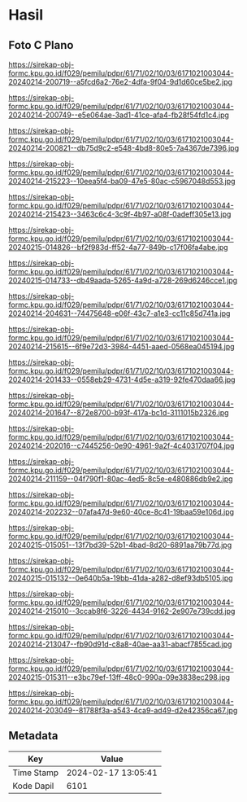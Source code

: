 # Hasil

## Foto C Plano

https://sirekap-obj-formc.kpu.go.id/f029/pemilu/pdpr/61/71/02/10/03/6171021003044-20240214-200719--a5fcd6a2-76e2-4dfa-9f04-9d1d60ce5be2.jpg

https://sirekap-obj-formc.kpu.go.id/f029/pemilu/pdpr/61/71/02/10/03/6171021003044-20240214-200749--e5e064ae-3ad1-41ce-afa4-fb28f54fd1c4.jpg

https://sirekap-obj-formc.kpu.go.id/f029/pemilu/pdpr/61/71/02/10/03/6171021003044-20240214-200821--db75d9c2-e548-4bd8-80e5-7a4367de7396.jpg

https://sirekap-obj-formc.kpu.go.id/f029/pemilu/pdpr/61/71/02/10/03/6171021003044-20240214-215223--10eea5f4-ba09-47e5-80ac-c5967048d553.jpg

https://sirekap-obj-formc.kpu.go.id/f029/pemilu/pdpr/61/71/02/10/03/6171021003044-20240214-215423--3463c6c4-3c9f-4b97-a08f-0adeff305e13.jpg

https://sirekap-obj-formc.kpu.go.id/f029/pemilu/pdpr/61/71/02/10/03/6171021003044-20240215-014826--bf2f983d-ff52-4a77-849b-c17f06fa4abe.jpg

https://sirekap-obj-formc.kpu.go.id/f029/pemilu/pdpr/61/71/02/10/03/6171021003044-20240215-014733--db49aada-5265-4a9d-a728-269d6246cce1.jpg

https://sirekap-obj-formc.kpu.go.id/f029/pemilu/pdpr/61/71/02/10/03/6171021003044-20240214-204631--74475648-e06f-43c7-a1e3-cc11c85d741a.jpg

https://sirekap-obj-formc.kpu.go.id/f029/pemilu/pdpr/61/71/02/10/03/6171021003044-20240214-215615--6f9e72d3-3984-4451-aaed-0568ea045194.jpg

https://sirekap-obj-formc.kpu.go.id/f029/pemilu/pdpr/61/71/02/10/03/6171021003044-20240214-201433--0558eb29-4731-4d5e-a319-92fe470daa66.jpg

https://sirekap-obj-formc.kpu.go.id/f029/pemilu/pdpr/61/71/02/10/03/6171021003044-20240214-201647--872e8700-b93f-417a-bc1d-3111015b2326.jpg

https://sirekap-obj-formc.kpu.go.id/f029/pemilu/pdpr/61/71/02/10/03/6171021003044-20240214-202016--c7445256-0e90-4961-9a2f-4c4031707f04.jpg

https://sirekap-obj-formc.kpu.go.id/f029/pemilu/pdpr/61/71/02/10/03/6171021003044-20240214-211159--04f790f1-80ac-4ed5-8c5e-e480886db9e2.jpg

https://sirekap-obj-formc.kpu.go.id/f029/pemilu/pdpr/61/71/02/10/03/6171021003044-20240214-202232--07afa47d-9e60-40ce-8c41-19baa59e106d.jpg

https://sirekap-obj-formc.kpu.go.id/f029/pemilu/pdpr/61/71/02/10/03/6171021003044-20240215-015051--13f7bd39-52b1-4bad-8d20-6891aa79b77d.jpg

https://sirekap-obj-formc.kpu.go.id/f029/pemilu/pdpr/61/71/02/10/03/6171021003044-20240215-015132--0e640b5a-19bb-41da-a282-d8ef93db5105.jpg

https://sirekap-obj-formc.kpu.go.id/f029/pemilu/pdpr/61/71/02/10/03/6171021003044-20240214-215010--3ccab8f6-3226-4434-9162-2e907e739cdd.jpg

https://sirekap-obj-formc.kpu.go.id/f029/pemilu/pdpr/61/71/02/10/03/6171021003044-20240214-213047--fb90d91d-c8a8-40ae-aa31-abacf7855cad.jpg

https://sirekap-obj-formc.kpu.go.id/f029/pemilu/pdpr/61/71/02/10/03/6171021003044-20240215-015311--e3bc79ef-13ff-48c0-990a-09e3838ec298.jpg

https://sirekap-obj-formc.kpu.go.id/f029/pemilu/pdpr/61/71/02/10/03/6171021003044-20240214-203049--81788f3a-a543-4ca9-ad49-d2e42356ca67.jpg


## Metadata

| Key        | Value               |
| ---------- | ------------------- |
| Time Stamp | 2024-02-17 13:05:41 |
| Kode Dapil | 6101                |



